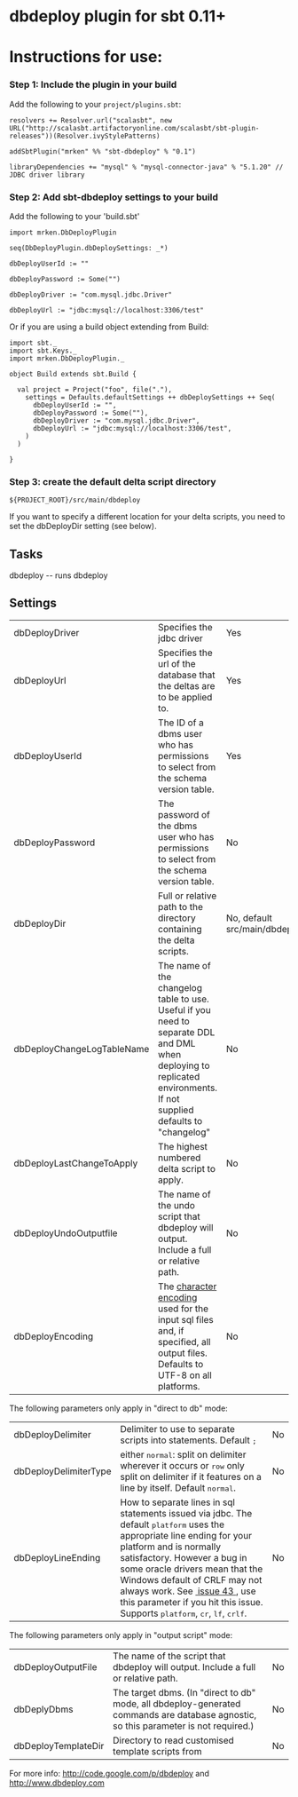 dbdeploy plugin for sbt 0.11+
====================================

# Instructions for use:

### Step 1: Include the plugin in your build

Add the following to your `project/plugins.sbt`:

    resolvers += Resolver.url("scalasbt", new URL("http://scalasbt.artifactoryonline.com/scalasbt/sbt-plugin-releases"))(Resolver.ivyStylePatterns)

    addSbtPlugin("mrken" %% "sbt-dbdeploy" % "0.1")

    libraryDependencies += "mysql" % "mysql-connector-java" % "5.1.20" // JDBC driver library

### Step 2: Add sbt-dbdeploy settings to your build

Add the following to your 'build.sbt'


    import mrken.DbDeployPlugin

    seq(DbDeployPlugin.dbDeploySettings: _*)

    dbDeployUserId := ""

    dbDeployPassword := Some("")

    dbDeployDriver := "com.mysql.jdbc.Driver"

    dbDeployUrl := "jdbc:mysql://localhost:3306/test"

Or if you are using a build object extending from Build:

    import sbt._
    import sbt.Keys._
    import mrken.DbDeployPlugin._

    object Build extends sbt.Build {

      val project = Project("foo", file("."),
        settings = Defaults.defaultSettings ++ dbDeploySettings ++ Seq(
          dbDeployUserId := "",
          dbDeployPassword := Some(""),
          dbDeployDriver := "com.mysql.jdbc.Driver",
          dbDeployUrl := "jdbc:mysql://localhost:3306/test",
        )
      )

    }

### Step 3: create the default delta script directory

    ${PROJECT_ROOT}/src/main/dbdeploy
    
If you want to specify a different location for your delta scripts, you need to set the dbDeployDir setting (see below).

## Tasks

dbdeploy -- runs dbdeploy

## Settings

<table>
    <tbody>
    <tr>
        <td>dbDeployDriver</td>
        <td>Specifies the jdbc driver</td>
        <td>Yes</td>
    </tr>
    <tr>
        <td>dbDeployUrl</td>
        <td>Specifies the url of the database that the deltas are to be
            applied to.
        </td>
        <td>Yes</td>
    </tr>
    <tr>
        <td>dbDeployUserId</td>
        <td>The ID of a dbms user who has permissions to select from the
            schema version table.
        </td>
        <td>Yes</td>
    </tr>
    <tr>
        <td>dbDeployPassword</td>
        <td>The password of the dbms user who has permissions to select
            from the schema version table.
        </td>
        <td>No</td>
    </tr>
    <tr>
        <td>dbDeployDir</td>
        <td>Full or relative path to the directory containing the delta
            scripts.
        </td>
        <td>No, default src/main/dbdeploy</td>
    </tr>
    <tr>
        <td>dbDeployChangeLogTableName</td>
        <td>The name of the changelog table to use. Useful if you need to
            separate DDL and DML when deploying to replicated environments. If not supplied defaults to "changelog"
        </td>
        <td>No</td>
    </tr>
    <tr>
        <td>dbDeployLastChangeToApply</td>
        <td>The highest numbered delta script to apply.</td>
        <td>No</td>
    </tr>
    <tr>
        <td>dbDeployUndoOutputfile</td>
        <td>The name of the undo script that dbdeploy will output. Include
            a full or relative path.
        </td>
        <td>No</td>
    </tr>
    <tr>
        <td>dbDeployEncoding</td>
        <td> The <a
                href="http://download.oracle.com/javase/6/docs/api/java/nio/charset/Charset.html" rel="nofollow">character
            encoding</a> used for the input sql files and, if specified, all output files. Defaults to UTF-8 on all
            platforms.
        </td>
        <td>No</td>
    </tr>
    </tbody>
</table>

The following parameters only apply in "direct to db" mode:

<table>
    <tbody>
    <tr>
        <td>dbDeployDelimiter</td>
        <td>Delimiter to use to separate scripts into statements. Default <tt>;</tt></td>
        <td>No</td>
    </tr>
    <tr>
        <td>dbDeployDelimiterType</td>
        <td>either <tt>normal</tt>: split on delimiter wherever it occurs
            or <tt>row</tt> only split on delimiter if it features on a line by itself. Default <tt>normal</tt>.
        </td>
        <td>No</td>
    </tr>
    <tr>
        <td>dbDeployLineEnding</td>
        <td> How to separate lines in sql statements issued via jdbc. The
            default <tt>platform</tt> uses the appropriate line ending for your platform and is normally satisfactory.
            However a bug in some oracle drivers mean that the Windows default of CRLF may not always work. See <a
                    title="Invalid procedures and functions created in oracle" class="closed_ref"
                    href="/p/dbdeploy/issues/detail?id=43">&nbsp;issue 43&nbsp;</a>, use this parameter if you hit this
            issue. Supports <tt>platform</tt>, <tt>cr</tt>, <tt>lf</tt>, <tt>crlf</tt>.
        </td>
        <td>No</td>
    </tr>
    </tbody>
</table>

The following parameters only apply in "output script" mode:

<table>
    <tbody>
    <tr>
        <td>dbDeployOutputFile</td>
        <td>The name of the script that dbdeploy will output. Include a
            full or relative path.
        </td>
        <td>No</td>
    </tr>
    <tr>
        <td>dbDeplyDbms</td>
        <td>The target dbms. (In "direct to db" mode, all
            dbdeploy-generated commands are database agnostic, so this parameter is not required.)
        </td>
        <td>No</td>
    </tr>
    <tr>
        <td>dbDeployTemplateDir</td>
        <td>Directory to read customised template scripts from</td>
        <td>No</td>
    </tr>
    </tbody>
</table>

For more info: http://code.google.com/p/dbdeploy and http://www.dbdeploy.com
